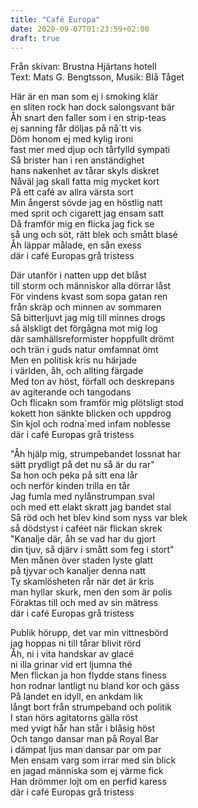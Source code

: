 ```yaml
---
title: "Café Europa"
date: 2020-09-07T01:23:59+02:00
draft: true
---
```


Från skivan: Brustna Hjärtans hotell <br>
Text: Mats G. Bengtsson, Musik: Blå Tåget <br>



Här är en man som ej i smoking klär <br>
en sliten rock han dock salongsvant bär <br>
Åh snart den faller som i en strip-teas <br>
ej sanning får döljas på nå´tt vis <br>
Döm honom ej med kylig ironi <br>
fast mer med djup och tårfylld sympati <br>
Så brister han i ren anständighet <br>
hans nakenhet av tårar skyls diskret <br>
Nåväl jag skall fatta mig mycket kort <br>
På ett café av allra värsta sort <br>
Min ångerst sövde jag en höstlig natt <br>
med sprit och cigarett jag ensam satt <br>
Då framför mig en flicka jag fick se <br>
så ung och söt, rätt blek och smått blasé <br>
Åh läppar målade, en sån exess <br>
där i café Europas grå tristess <br>


Där utanför i natten upp det blåst <br>
till storm och människor alla dörrar låst <br>
För vindens kvast som sopa gatan ren <br>
från skräp och minnen av sommaren <br>
Så bitterljuvt jag mig till minnes drogs <br>
så älskligt det förgågna mot mig log <br>
där samhällsreformister hoppfullt drömt <br>
och trän i guds natur omfamnat ömt <br>
Men en politisk kris nu härjade <br>
i världen, åh, och allting färgade <br>
Med ton av höst, förfall och deskrepans <br>
av agiterande och tangodans <br>
Och flicakn som framför mig plötsligt stod <br>
kokett hon sänkte blicken och uppdrog <br>
Sin kjol och rodna´med infam noblesse <br>
där i café Europas grå tristess <br>

"Åh hjälp mig, strumpebandet lossnat har <br>
sätt prydligt på det nu så är du rar" <br>
Sa hon och peka på sitt ena lår <br>
och nerför kinden trilla en tår <br>
Jag fumla med nylånstrumpan sval <br>
och med ett elakt skratt jag bandet stal <br>
Så röd och het blev kind som nyss var blek <br>
så dödstyst i caféet när flickan skrek <br>
"Kanalje där, åh se vad har du gjort <br>
din tjuv, så djärv i smått som feg i stort" <br>
Men månen över staden lyste glatt <br>
på tjyvar och kanaljer denna natt <br>
Ty skamlösheten rår när det är kris <br>
man hyllar skurk, men den som är polis <br>
Föraktas till och med av sin mätress <br>
där i café Europas grå tristess <br>

 
Publik hörupp, det var min vittnesbörd <br>
jag hoppas ni till tårar blivit rörd <br>
Åh, ni i vita handskar av glacé <br>
ni illa grinar vid ert ljumna thé <br>
Men flickan ja hon flydde stans finess <br>
hon rodnar lantligt nu bland kor och gäss <br>
På landet en idyll, en ankdam lik <br>
långt bort från strumpeband och politik <br>
I stan hörs agitatorns gälla röst <br>
med yvigt hår han står i blåsig höst <br>
Och tango dansar man på Royal Bar <br>
i dämpat ljus man dansar par om par <br>
Men ensam varg som irrar med sin blick <br>
en jagad människa som ej värme fick <br>
Han drömmer lojt om en perfid karess <br>
där i café Europas grå tristess <br>
